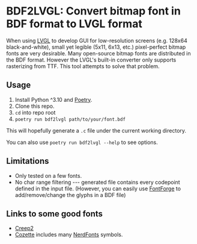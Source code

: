 # BDF2LVGL: Convert bitmap font in BDF format to LVGL format

When using [LVGL][] to develop GUI for low-resolution screens (e.g. 128x64 black-and-white), small yet legible (5x11, 6x13, etc.) pixel-perfect bitmap fonts are very desirable.
Many open-source bitmap fonts are distributed in the BDF format. However the LVGL's built-in converter only supports rasterizing from TTF.
This tool attempts to solve that problem.

[LVGL]: https://lvgl.io/

## Usage

1. Install Python \^3.10 and [Poetry](https://python-poetry.org/).
2. Clone this repo.
3. `cd` into repo root
4. `poetry run bdf2lvgl path/to/your/font.bdf`

This will hopefully generate a `.c` file under the current working directory.

You can also use `poetry run bdf2lvgl --help` to see options.


## Limitations

- Only tested on a few fonts.
- No char range filtering --- generated file contains every codepoint defined in the input file.
  (However, you can easily use [FontForge](https://fontforge.org) to add/remove/change the glyphs in a BDF file)


## Links to some good fonts

- [Creep2](https://github.com/raymond-w-ko/creep2/blob/69dc0de03d89f31b8074981cec0be45d4aceb245/creep2-11.bdf)
- [Cozette](https://github.com/slavfox/Cozette) includes many [NerdFonts](https://www.nerdfonts.com) symbols.
